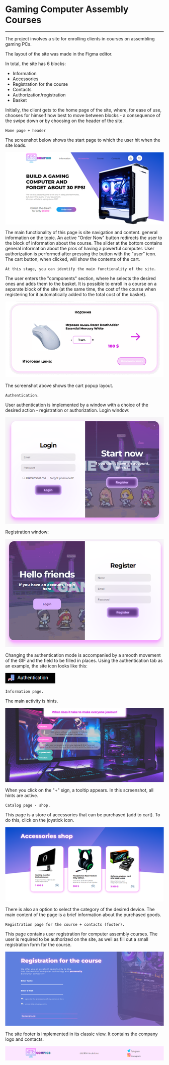 # Gaming Computer Assembly Courses

--- 
The project involves a site for enrolling clients in courses on assembling gaming PCs.

The layout of the site was made in the Figma editor.

In total, the site has 6 blocks:
  + Information
  + Accessories
  + Registration for the course
  + Contacts
  + Authorization/registration
  + Basket

Initially, the client gets to the home page of the site, where, for ease of use,
chooses for himself how best to move between blocks - a consequence of the swipe down
or by choosing on the header of the site.

    Home page + header
The screenshot below shows the start page to which the user
hit when the site loads.

![image](./mock_up/assets/main.png)

The main functionality of this page is site navigation and content.
general information on the topic. An active "Order Now" button redirects the user
to the block of information about the course. The slider at the bottom contains general information about the pros of having a powerful computer.
User authorization is performed after pressing the button with the "user" icon.
The cart button, when clicked, will show the contents of the cart.

    At this stage, you can identify the main functionality of the site.
The user enters the "components" section, where he selects the desired ones and adds them to the basket.
It is possible to enroll in a course on a separate block of the site (at the same time, the cost of the course when registering for it
automatically added to the total cost of the basket).

![image](./mock_up/assets/basket.png)


The screenshot above shows the cart popup layout.

    Authentication.
User authentication is implemented by a window with a choice of the desired action - registration or authorization.
Login window:

![image](./mock_up/assets/login.png)

Registration window:

![image](./mock_up/assets/register.png)

Changing the authentication mode is accompanied by a smooth movement of the GIF and the field to be filled in places.
Using the authentication tab as an example, the site icon looks like this:

![image](./mock_up/assets/site_icon.png)

    Information page.
The main activity is hints.

![image](./mock_up/assets/info.png)

When you click on the "+" sign, a tooltip appears. In this screenshot, all hints are active.

    Catalog page - shop.
This page is a store of accessories that can be purchased (add to cart). To do this, click on the joystick icon.

![image](./mock_up/assets/shop.png)

There is also an option to select the category of the desired device.
The main content of the page is a brief information about the purchased goods.

    Registration page for the course + contacts (footer).
This page contains user registration for computer assembly courses.
The user is required to be authorized on the site, as well as fill out a small registration form for the course.

![image](./mock_up/assets/course.png)

The site footer is implemented in its classic view. It contains the company logo and contacts.

![image](./mock_up/assets/footer.png)